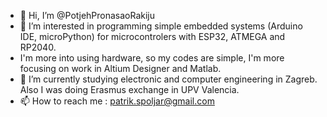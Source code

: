 - 👋 Hi, I’m @PotjehPronasaoRakiju
- 👀 I’m interested in programming simple embedded systems (Arduino IDE, microPython) for microcontrolers with ESP32, ATMEGA and RP2040.
- I'm more into using hardware, so my codes are simple, I'm more focusing on work in Altium Designer and Matlab.
- 🌱 I’m currently studying electronic and computer engineering in Zagreb. Also I was doing Erasmus exchange in UPV Valencia. 
- 📫 How to reach me : patrik.spoljar@gmail.com

<!---
PotjehPronasaoRakiju/PotjehPronasaoRakiju is a ✨ special ✨ repository because its `README.md` (this file) appears on your GitHub profile.
You can click the Preview link to take a look at your changes.
--->
